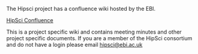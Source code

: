 The Hipsci project has a confluence wiki hosted by the EBI.

[HipSci Confluence](http://www.ebi.ac.uk/seqdb/confluence/display/HIPSCI/Home)

This is a project specific wiki and contains meeting minutes and other project
specific documents. If you are a member of the HipSci consortium and do not
have a login please email [hipsci@ebi.ac.uk](hipsci@ebi.ac.uk)

